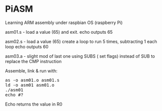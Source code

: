 PiASM
=====

Learning ARM assembly under raspbian OS (raspberry Pi)


asm01.s - load a value (65) and exit.
          echo outputs 65

asm02.s - load a value (65)
          create a loop to run 5 times,
          subtracting 1 each loop
          echo outputs 60

asm03.a - slight mod of last one
          using SUBS ( set flags) instead of SUB to replace the CMP instruction
          
Assemble, link & run with:

<pre>
as -o asm01.o asm01.s
ld -o asm01 asm01.o
./asm01
echo #?
</pre>

Echo returns the value in R0

